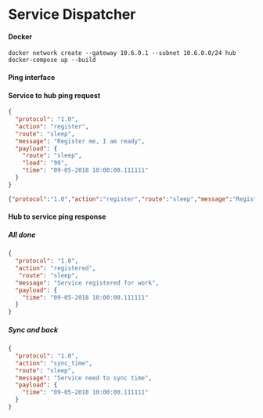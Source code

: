 # Service Dispatcher


#### Docker
```console
docker network create --gateway 10.6.0.1 --subnet 10.6.0.0/24 hub
docker-compose up --build
```

#### Ping interface

#### Service to hub ping request
```json
{
  "protocol": "1.0",
  "action": "register",
  "route": "sleep",
  "message": "Register me, I am ready",
  "payload": {
    "route": "sleep",
    "load": "90",
    "time": "09-05-2018 10:00:00.111111"
  }
} 

```
```json
{"protocol":"1.0","action":"register","route":"sleep","message":"Register me, I am ready","payload":{"route":"sleep","load":"90","time":"09-07-2018 10:00:00.111111"}}
```
#### Hub to service ping response

##### All done

```json
{
  "protocol": "1.0",
  "action": "registered",
   "route": "sleep",
  "message": "Service registered for work",
  "payload": {
    "time": "09-05-2018 10:00:00.111111"
  }
}
```

##### Sync and back

```json
{
  "protocol": "1.0",
  "action": "sync_time",
  "route": "sleep",
  "message": "Service need to sync time",
  "payload": {
    "time": "09-05-2018 10:00:00.111111"
  }
}
```

